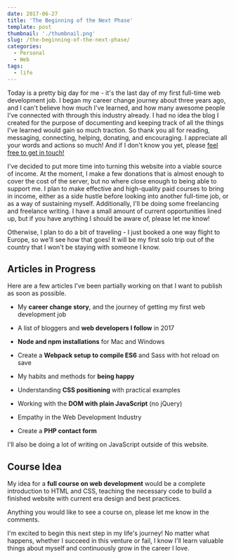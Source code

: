 ```yaml
---
date: 2017-06-27
title: 'The Beginning of the Next Phase'
template: post
thumbnail: './thumbnail.png'
slug: /the-beginning-of-the-next-phase/
categories:
  - Personal
  - Web
tags:
  - life
---
```


Today is a pretty big day for me - it's the last day of my first full-time web development job. I began my career change journey about three years ago, and I can't believe how much I've learned, and how many awesome people I've connected with through this industry already. I had no idea the blog I created for the purpose of documenting and keeping track of all the things I've learned would gain so much traction. So thank you all for reading, messaging, connecting, helping, donating, and encouraging. I appreciate all your words and actions so much! And if I don't know you yet, please [feel free to get in touch!](https://www.taniarascia.com/contact)

I've decided to put more time into turning this website into a viable source of income. At the moment, I make a few donations that is almost enough to cover the cost of the server, but no where close enough to being able to support me. I plan to make effective and high-quality paid courses to bring in income, either as a side hustle before looking into another full-time job, or as a way of sustaining myself. Additionally, I'll be doing some freelancing and freelance writing. I have a small amount of current opportunities lined up, but if you have anything I should be aware of, please let me know!

Otherwise, I plan to do a bit of traveling - I just booked a one way flight to Europe, so we'll see how that goes! It will be my first solo trip out of the country that I won't be staying with someone I know.

## Articles in Progress

Here are a few articles I've been partially working on that I want to publish as soon as possible.

- My **career change story**, and the journey of getting my first web development job

- A list of bloggers and **web developers I follow** in 2017

- **Node and npm installations** for Mac and Windows

- Create a **Webpack setup to compile ES6** and Sass with hot reload on save

- My habits and methods for **being happy**

- Understanding **CSS positioning** with practical examples

- Working with the **DOM with plain JavaScript** (no jQuery)

- Empathy in the Web Development Industry

- Create a **PHP contact form**

I'll also be doing a lot of writing on JavaScript outside of this website.

## Course Idea

My idea for a **full course on web development** would be a complete introduction to HTML and CSS, teaching the necessary code to build a finished website with current era design and best practices.

Anything you would like to see a course on, please let me know in the comments.

I'm excited to begin this next step in my life's journey! No matter what happens, whether I succeed in this venture or fail, I know I'll learn valuable things about myself and continuously grow in the career I love.
